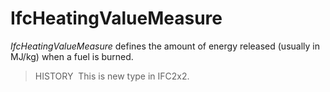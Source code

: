 IfcHeatingValueMeasure
======================

_IfcHeatingValueMeasure_ defines the amount of energy released (usually in MJ/kg) when a fuel is burned.

> HISTORY&nbsp; This is new type in IFC2x2.
